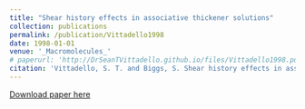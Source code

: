 ```yaml
---
title: "Shear history effects in associative thickener solutions"
collection: publications
permalink: /publication/Vittadello1998
date: 1998-01-01
venue: '_Macromolecules_'
# paperurl: 'http://DrSeanTVittadello.github.io/files/Vittadello1998.pdf'
citation: 'Vittadello, S. T. and Biggs, S. Shear history effects in associative thickener solutions. _Macromolecules_, 1998, 31, 7691-7697.'
---
```

[Download paper here](http://DrSeanTVittadello.github.io/files/Vittadello1998.pdf)
